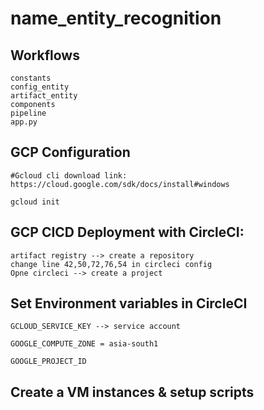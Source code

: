 # name_entity_recognition

## Workflows
    constants
    config_entity
    artifact_entity
    components
    pipeline
    app.py

## GCP Configuration

    #Gcloud cli download link: https://cloud.google.com/sdk/docs/install#windows

    gcloud init


## GCP CICD Deployment with CircleCI:
    artifact registry --> create a repository
    change line 42,50,72,76,54 in circleci config
    Opne circleci --> create a project

## Set Environment variables in CircleCI
    GCLOUD_SERVICE_KEY --> service account

    GOOGLE_COMPUTE_ZONE = asia-south1

    GOOGLE_PROJECT_ID

## Create a VM instances & setup scripts